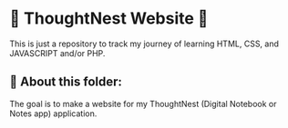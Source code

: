 # 🌱 ThoughtNest Website 🌱

This is just a repository to track my journey of learning HTML, CSS, and JAVASCRIPT and/or PHP.

## 🌱 About this folder:
 The goal is to make a website for my ThoughtNest (Digital Notebook or Notes app) application.
